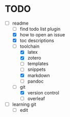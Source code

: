 # TODO

- [ ] readme
  - [ ] find todo list plugin
  - [x] how to open an issue
  - [x] toc descriptions
  - [ ] toolchain
    - [x] latex
    - [x] zotero
    - [ ] templates
    - [ ] snippets
    - [x] markdown
    - [ ] pandoc
  - [ ] git
    - [x] version control
    - [ ] overleaf
- [ ] learning git
  - [ ] edit
